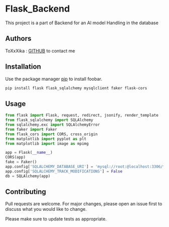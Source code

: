 # Flask_Backend

This project is a part of Backend for an AI model Handling in the database
## Authors
ToXxXika : [GITHUB](https://github.com/ToXxXika) to contact me 
## Installation

Use the package manager [pip](https://pip.pypa.io/en/stable/) to install foobar.

```bash
pip install flask flask_sqlalchemy mysqlclient faker flask-cors
```

## Usage

```python
from flask import Flask, request, redirect, jsonify, render_template
from flask_sqlalchemy import SQLAlchemy
from sqlalchemy.exc import SQLAlchemyError
from faker import Faker
from flask_cors import CORS, cross_origin
from matplotlib import pyplot as plt
from matplotlib import image as mpimg

app = Flask(__name__)
CORS(app)
fake = Faker()
app.config['SQLALCHEMY_DATABASE_URI'] = 'mysql://root:@localhost:3306/flaskdb'
app.config['SQLALCHEMY_TRACK_MODIFICATIONS'] = False
db = SQLAlchemy(app)


```

## Contributing

Pull requests are welcome. For major changes, please open an issue first
to discuss what you would like to change.

Please make sure to update tests as appropriate.

